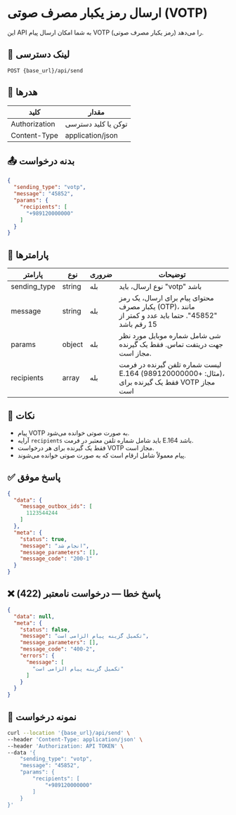 # ارسال رمز یکبار مصرف صوتی (VOTP)

این API به شما امکان ارسال پیام VOTP (رمز یکبار مصرف صوتی) را می‌دهد.

## 📍 لینک دسترسی

```
POST {base_url}/api/send
```

## 🧾 هدرها

| کلید          | مقدار               |
|---------------|---------------------|
| Authorization | توکن یا کلید دسترسی |
| Content-Type  | application/json    |

## 📤 بدنه درخواست

```json
{
  "sending_type": "votp",
  "message": "45852",
  "params": {
    "recipients": [
      "+989120000000"
    ]
  }
}
```

## 📝 پارامترها

| پارامتر      | نوع    | ضروری | توضیحات                                                                                             |
|--------------|--------|-------|-----------------------------------------------------------------------------------------------------|
| sending_type | string | بله   | نوع ارسال، باید "votp" باشد                                                                         |
| message      | string | بله   | محتوای پیام برای ارسال، یک رمز یکبار مصرف (OTP)، مانند "45852". حتما باید عدد و کمتر از 15 رقم باشد |
| params       | object | بله   | شی شامل شماره موبایل مورد نظر جهت دریتفت تماس. فقط یک گیرنده مجاز است.                              |
| recipients   | array  | بله   | لیست شماره تلفن گیرنده در فرمت E.164 (مثال: +989120000000)، فقط یک گیرنده برای VOTP مجاز است        |

## 📝 نکات

- پیام VOTP به صورت صوتی خوانده می‌شود.
- آرایه `recipients` باید شامل شماره تلفن معتبر در فرمت E.164 باشد.
- فقط یک گیرنده برای هر درخواست VOTP مجاز است.
- پیام معمولاً شامل ارقام است که به صورت صوتی خوانده می‌شوند.

## ✅ پاسخ موفق

```json
{
  "data": {
    "message_outbox_ids": [
      1123544244
    ]
  },
  "meta": {
    "status": true,
    "message": "انجام شد",
    "message_parameters": [],
    "message_code": "200-1"
  }
}
```

## ❌ پاسخ خطا — درخواست نامعتبر (422)

```json
{
  "data": null,
  "meta": {
    "status": false,
    "message": "تکمیل گزینه پیام الزامی است",
    "message_parameters": [],
    "message_code": "400-2",
    "errors": {
      "message": [
        "تکمیل گزینه پیام الزامی است"
      ]
    }
  }
}
```

## 🧪 نمونه درخواست

```bash
curl --location '{base_url}/api/send' \
--header 'Content-Type: application/json' \
--header 'Authorization: API TOKEN' \
--data '{
    "sending_type": "votp",
    "message": "45852",
    "params": {
        "recipients": [
            "+989120000000"
        ]
    }
}'
```
